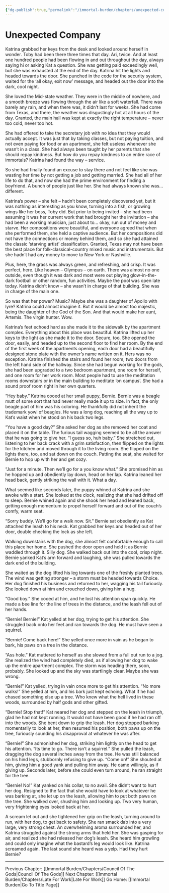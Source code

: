 ```yaml
---
{"dg-publish":true,"permalink":"/immortal-burden/chapters/unexpected-company/"}
---
```


# Unexpected Company
Katrina grabbed her keys from the desk and looked around herself in wonder. Toby had been there three times that day. Ari, twice. And at least one hundred people had been flowing in and out throughout the day, always saying hi or asking Kat a question. She was getting paid exceedingly well, but she was exhausted at the end of the day. Katrina hit the lights and headed towards the door. She punched in the code for the security system, waited for the ‘all okay, exit now’ message, and headed out the door into the dark, cool night.

She loved the Mid-state weather. They were in the middle of nowhere, and a smooth breeze was flowing through the air like a soft waterfall. There was barely any rain, and when there was, it didn’t last for weeks. She had come from Texas, and there, the weather was disgustingly hot at all hours of the day. Granted, the main hall was kept at exactly the right temperature – never too cold, never too hot.

She had offered to take the secretary job with no idea that they would actually accept. It was just that by taking classes, but not paying tuition, and not even paying for food or an apartment, she felt useless whenever she wasn’t in a class. She had always been taught by her parents that she should repay kindness. But how do you repay kindness to an entire race of immortals? Katrina had found the way – service.

So she had finally found an excuse to stay there and not feel like she was wasting her time by not getting a job and getting married. She had all of her life to do that, and now she had the prime environment for finding a boyfriend. A bunch of people just like her. She had always known she was... different.

Katrina’s power – she felt – hadn’t been completely discovered yet, but it was nothing as interesting as you know, turning into a fish, or growing wings like her boss, Toby did. But prior to being invited – she had been assuming it was her current work that had brought her the invitation – she had been a working musician, just about to... okay, run out of money and starve. Her compositions were beautiful, and everyone agreed that when she performed them, she held a captive audience. But her compositions did not have the connections or money behind them, and so she had attained the classic ‘starving artist’ classification. Granted, Texas may not have been the best place for folk-classical-country mixed music and instrumentals. But she hadn’t had any money to move to New York or Nashville.

Plus, here, the grass was always green, and refreshing, and crisp. It was perfect, here. Like heaven – Olympus – on earth. There was almost no one outside, even though it was dark and most were out playing glow-in-the-dark football or other random, fun activities. Maybe the pool was open late today. Katrina didn’t know – she wasn’t in charge of that building. She was in charge of the main one.

So was that her power? Music? Maybe she was a daughter of Apollo with lyre? Katrina could almost imagine it. But it would be almost too majestic, being the daughter of the God of the Son. And that would make her aunt, Artemis. The virgin hunter. Wow.

Katrina’s feet echoed hard as she made it to the sidewalk by the apartment complex. Everything about this place was beautiful. Katrina lifted up her keys to the light as she made it to the door. Secure, too. She opened the door, easily, and headed up to the second floor to find her room. By the end of the first week of the apartments opening, each door had a beautifully designed stone plate with the owner’s name written on it. Hers was no exception. Katrina finished the stairs and found her room, two doors from the left hand side of the hallway. Since she had begun working for the gods, she had been upgraded to a two bedroom apartment, one room for herself, and one room for her work room. Most people had to use the meditation rooms downstairs or in the main building to meditate ‘on campus’. She had a sound proof room right in her own quarters.

“Hey baby.” Katrina cooed at her small puppy, Bernie. Bernie was a beagle mutt of some sort that had never really made it up to size. In fact, the only beagle part of him was his coloring. He thankfully did not inherit the trademark yowl of beagles. He was a long dog, reaching all the way up to Kat’s waist when he stood on his back two legs.

“You have a good day?” She asked her dog as she removed her coat and placed it on the table. The furious tail wagging seemed to be all the answer that he was going to give her. “I guess so, huh baby.” She stretched out, listening to her back crack with a grim satisfaction, then flipped on the lights for the kitchen and moved through it to the living room. She flipped on the lights there, too, and sat down on the couch. Patting the seat, she waited for Bernie to hop up with her and get cozy.

“Just for a minute. Then we’ll go for a you know what.” She promised him as he hopped up and obediently lay down, head on her lap. Katrina leaned her head back, gently striking the wall with it. What a day.

What seemed like seconds later, the puppy whined at Katrina and she awoke with a start. She looked at the clock, realizing that she had drifted off to sleep. Bernie whined again and she shook her head and leaned back, getting enough momentum to propel herself forward and out of the couch’s comfy, warm seat.

“Sorry buddy. We’ll go for a walk now. Sit.” Bernie sat obediently as Kat attached the leash to his neck. Kat grabbed her keys and headed out of her door, double checking the lock as she left.

Walking downstairs with the dog, she almost felt comfortable enough to call this place her home. She pushed the door open and held it as Bernie waddled through it. Silly dog. She walked back out into the cool, crisp night. Bernie yanked Kat’s arm forward and laughing, she was pulled towards the dark end of the building.

She waited as the dog lifted his leg towards one of the freshly planted trees. The wind was getting stronger – a storm must be headed towards Choice. Her dog finished his business and returned to her, wagging his tail furiously. She looked down at him and crouched down, giving him a hug.

“Good boy.” She cooed at him, and he lost his attention span quickly. He made a bee line for the line of trees in the distance, and the leash fell out of her hands.

“Bernie! Bernie!” Kat yelled at her dog, trying to get his attention. She struggled back onto her feet and ran towards the dog. He must have seen a squirrel.

“Bernie! Come back here!” She yelled once more in vain as he began to bark, his paws on a tree in the distance.

“Ass hole.” Kat muttered to herself as she slowed from a full out run to a jog. She realized the wind had completely died, as if allowing her dog to wake up the entire apartment complex. The storm was heading there, soon, probably. She looked up and the sky was startlingly clear. Maybe she was wrong.

“Bernie!” Kat yelled, trying in vain once more to get his attention. “No more walks!” She yelled at him, and his bark just kept echoing. What if he had chased something else up a tree. Who knew what the hell lived in these woods, surrounded by half gods and other gifted.

“Bernie! Stop that!” Kat neared her dog and stepped on the leash in triumph, glad he had not kept running. It would not have been good if he had ran off into the woods. She bent down to grip the leash. Her dog stopped barking momentarily to look at her, then resumed his position, both paws up on the tree, furiously sounding his disapproval at whatever he was after.

“Bernie!” She admonished her dog, striking him lightly on the head to get his attention. “Its time to go. There isn’t a squirrel.” She pulled the leash, dragging the dog several inches away from the tree. He was still balanced on his hind legs, stubbornly refusing to give up. “Come on!” She shouted at him, giving him a good yank and pulling him away. He came willingly, as if giving up. Seconds later, before she could even turn around, he ran straight for the tree.

“Bernie! No!” Kat yanked on his collar, to no avail. She didn’t want to hurt her dog. Resigned to the fact that she would have to look at whatever he was barking at, she let up on the leash, allowing him to put both paws on the tree. She walked over, shushing him and looking up. Two very human, very frightening eyes looked back at her.

A scream let out and she tightened her grip on the leash, turning around to run, with her dog, to get back to safety. She ran smack dab into a very large, very strong chest. An overwhelming aroma surrounded her, and Katrina struggled against the strong arms that held her. She was gasping for air, and realized she had released her dog’s leash. She heard him growling and could only imagine what the bastard’s leg would look like. Katrina screamed again. The last sound she heard was a yelp. Had they hurt Bernie?

---
Previous Chapter: [[Immortal Burden/Chapters/Council Of The Gods\|Council Of The Gods]]
Next Chapter: [[Immortal Burden/Chapters/Late For Work\|Late For Work]]
Go Home: [[Immortal Burden\|Go To Title Page]]
  